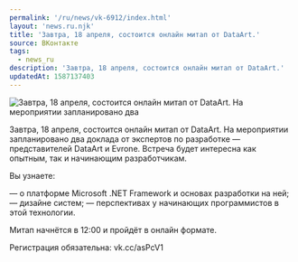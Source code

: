 ```yaml
---
permalink: '/ru/news/vk-6912/index.html'
layout: 'news.ru.njk'
title: 'Завтра, 18 апреля, состоится онлайн митап от DataArt.'
source: ВКонтакте
tags:
  - news_ru
description: 'Завтра, 18 апреля, состоится онлайн митап от DataArt.'
updatedAt: 1587137403
---
```

![Завтра, 18 апреля, состоится онлайн митап от DataArt. На мероприятии запланировано два](https://sun9-66.userapi.com/impg/c857428/v857428965/1d0ac9/3E8ZKNpbuso.jpg?size=1280x853&quality=96&proxy=1&sign=1467d763f4c1fb2b82e17877ec769ccc&c_uniq_tag=T9hNH5SUGljKrI2gbp459dW7Wx_m0YK1R2g8kZV0lDA&type=album)

Завтра, 18 апреля, состоится онлайн митап от DataArt. На мероприятии запланировано два доклада от экспертов по разработке — представителей DataArt и Evrone. Встреча будет интересна как опытным, так и начинающим разработчикам.

Вы узнаете:

— о платформе Microsoft .NET Framework и основах разработки на ней;
— дизайне систем;
— перспективах у начинающих программистов в этой технологии.

Митап начнётся в 12:00 и пройдёт в онлайн формате.

Регистрация обязательна: vk.cc/asPcV1
